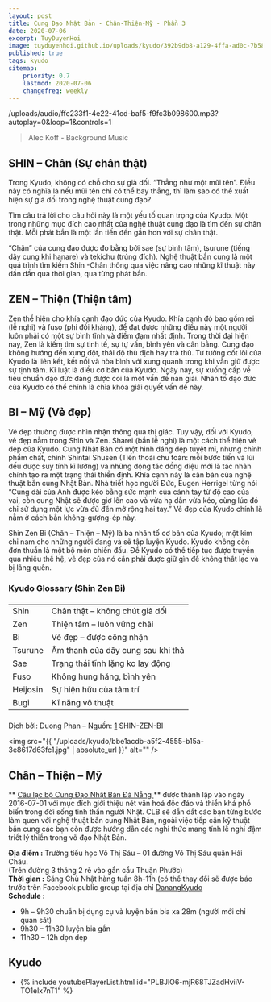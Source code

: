```yaml
---
layout: post
title: Cung Đạo Nhật Bản - Chân-Thiện-Mỹ - Phần 3
date: 2020-07-06
excerpt: TuyDuyenHoi
image: tuyduyenhoi.github.io/uploads/kyudo/392b9db8-a129-4ffa-ad0c-7b581c43a99f.jpg
published: true
tags: kyudo
sitemap:
    priority: 0.7
    lastmod: 2020-07-06
    changefreq: weekly
---
```


<p>/uploads/audio/ffc233f1-4e22-41cd-baf5-f9fc3b098600.mp3?autoplay=0&loop=1&controls=1</p>
<blockquote>Alec Koff - Background Music</blockquote>

## SHIN – Chân (Sự chân thật)
Trong Kyudo, không có chỗ cho sự giả dối. “Thẳng như một mũi tên”. Điều này có nghĩa là nếu mũi tên chỉ có thể bay thẳng, thì làm sao có thể xuất hiện sự giả dối trong nghệ thuật cung đạo?

Tìm câu trả lời cho câu hỏi này là một yếu tố quan trọng của Kyudo. Một trong những mục đích cao nhất của nghệ thuật cung đạo là tìm đến sự chân thật. Mỗi phát bắn là một lần tiến đến gần hơn với sự chân thật.

“Chân” của cung đạo được đo bằng bởi sae (sự bình tâm), tsurune (tiếng dây cung khi hanare) và tekichu (trúng đích). Nghệ thuật bắn cung là một quá trình tìm kiếm Shin -Chân thông qua việc nâng cao những kĩ thuật này dần dần qua thời gian, qua từng phát bắn.

## ZEN – Thiện (Thiện tâm)
Zen thể hiện cho khía cạnh đạo đức của Kyudo. Khía cạnh đó bao gồm rei (lễ nghi) và fuso (phi đối kháng), để đạt được những điều này một người luôn phải có một sự bình tĩnh và điềm đạm nhất định. Trong thời đại hiện nay, Zen là kiếm tìm sự tinh tế, sự tự vấn, bình yên và cân bằng. Cung đạo không hướng đến xung đột, thái độ thù địch hay trả thù. Tư tưởng cốt lõi của Kyudo là liên kết, kết nối và hòa bình với xung quanh trong khi vẫn giữ được sự tịnh tâm. Kỉ luật là điều cơ bản của Kyudo. Ngày nay, sự xuống cấp về tiêu chuẩn đạo đức đang được coi là một vấn đề nan giải. Nhân tố đạo đức của Kyudo có thể chính là chìa khóa giải quyết vấn đề này.

## BI – Mỹ (Vẻ đẹp)
Vẻ đẹp thường được nhìn nhận thông qua thị giác. Tuy vậy, đối với Kyudo, vẻ đẹp nằm trong Shin và Zen. Sharei (bắn lễ nghi) là một cách thể hiện vẻ đẹp của Kyudo. Cung Nhật Bản có một hình dáng đẹp tuyệt mĩ, nhưng chính phẩm chất, chính Shintai Shusen (Tiến thoái chu toàn: mỗi bước tiến và lùi đếu được suy tính kĩ lưỡng) và những động tác đồng điệu mới là tác nhân chính tạo ra một trạng thái thiền định. Khía cạnh này là căn bản của nghệ thuật bắn cung Nhật Bản. Nhà triết học người Đức, Eugen Herrigel từng nói “Cung dài của Anh được kéo bằng sức mạnh của cánh tay từ độ cao của vai, còn cung Nhật sẽ được giơ lên cao và vừa hạ dần vừa kéo, cùng lúc đó chỉ sử dụng một lực vừa đủ đến mở rộng hai tay.” Vẻ đẹp của Kyudo chính là nằm ở cách bắn không-gượng-ép này.

Shin Zen Bi (Chân – Thiện – Mỹ) là ba nhân tố cơ bản của Kyudo; một kim chỉ nam cho những người đang và sẽ tập luyện Kyudo. Kyudo không còn đơn thuần là một bộ môn chiến đấu. Để Kyudo có thể tiếp tục được truyền qua nhiều thế hệ, vẻ đẹp của nó cần phải được giữ gìn để không thất lạc và bị lãng quên.

<h3>Kyudo Glossary (Shin Zen Bi)</h3>
<div class="table-wrapper">
    <table class="alt">
        <thead>
            <tr>
                <td colspan="2"></td>
            </tr>
        </thead>
        <tbody>
            <tr>
                <td>Shin</td>
                <td>Chân thật – không chút giả dối</td>
            </tr>
            <tr>
                <td>Zen</td>
                <td>Thiện tâm – luôn vững chãi</td>
            </tr>
            <tr>
                <td>Bi</td>
                <td>Vẻ đẹp – được công nhận</td>
            </tr>
            <tr>
                <td>Tsurune</td>
                <td>Âm thanh của dây cung sau khi thả</td>
            </tr>
            <tr>
                <td>Sae</td>
                <td>Trạng thái tĩnh lặng ko lay động</td>
            </tr>
            <tr>
                <td>Fuso</td>
                <td>Không hung hăng, bình yên</td>
            </tr>
            <tr>
                <td>Heijosin</td>
                <td>Sự hiện hữu của tâm trí</td>
            </tr>
            <tr>
                <td>Bugi</td>
                <td>Kĩ năng võ thuật</td>
            </tr>
        </tbody>
        <tfoot>
            <tr>
                <td colspan="2"></td>
            </tr>
        </tfoot>
    </table>
</div>

Dịch bởi: Duong Phan – Nguồn: [1](http://www.ikyf.org) SHIN-ZEN-BI

<span class="image fit"><img src="{{ "/uploads/kyudo/bbe1acdb-a5f2-4555-b15a-3e8617d63fc1.jpg" | absolute_url }}" alt="" /></span>
## Chân – Thiện – Mỹ

** <a target="_blank" href="https://www.facebook.com/groups/1204167899593509" > Câu lạc bộ Cung Đạo Nhật Bản Đà Nẵng </a>** được thành lập vào ngày 2016-07-01 với mục đích giới thiệu nét văn hoá độc đáo và thiền khá phổ biến trong đời sống tinh thần người Nhật. CLB sẽ dẫn dắt các bạn từng bước làm quen với nghệ thuật bắn cung Nhật Bản, ngoài việc tiếp cận kỹ thuật bắn cung các bạn còn được hướng dẫn các nghi thức mang tính lễ nghi đậm triết lý thiền trong võ đạo Nhật Bản.

**Địa điểm :** Trường tiểu học Võ Thị Sáu – 01 đường Võ Thị Sáu quận Hải Châu. 
<br/>(Trên đường 3 tháng 2 rẽ vào gần cầu Thuận Phước)<br/>
**Thời gian :** Sáng Chủ Nhật hàng tuần 8h-11h (có thể thay đổi sẽ được báo trước trên Facebook public group tại địa chỉ <a target="_blank" href="https://www.facebook.com/groups/1204167899593509" > DanangKyudo</a><br/>
**Schedule :**
- 9h – 9h30 chuẩn bị dụng cụ và luyện bắn bia xa 28m (người mới chỉ quan sát)
- 9h30 – 11h30 luyện bia gần
- 11h30 – 12h dọn dẹp

<h2>Kyudo</h2>
<div class="embed-youtube">
    <ul>
        <li>
            {% include youtubePlayerList.html id="PLBJlO6-mjR68TJZadHviiV-TO1elx7nT1" %}
        </li>
    </ul>
</div>

